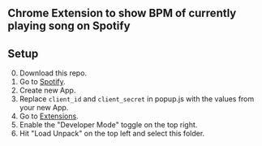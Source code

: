 ## Chrome Extension to show BPM of currently playing song on Spotify

## Setup

0. Download this repo.
1. Go to [Spotify](https://developer.spotify.com/dashboard).
2. Create new App.
3. Replace `client_id` and `client_secret` in popup.js with the values from your new App.
4. Go to [Extensions](chrome://extensions/).
5. Enable the "Developer Mode" toggle on the top right.
6. Hit "Load Unpack" on the top left and select this folder.
